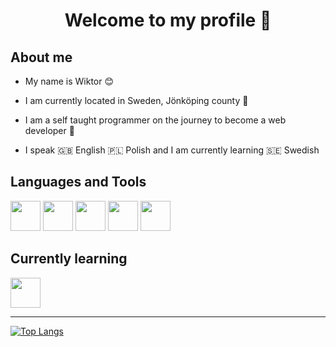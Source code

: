 <h1 align="center">Welcome to my profile 👋</h1>

## About me 
* My name is Wiktor 😊

* I am currently located in Sweden, Jönköping county 💯

* I am a self taught programmer on the journey to become a web developer 🚀

* I speak 🇬🇧 English 🇵🇱 Polish and I am currently learning 🇸🇪 Swedish

## Languages and Tools
<div>
<code><img src="https://cdn.jsdelivr.net/gh/devicons/devicon/icons/python/python-original.svg"  width="48" height="48" class="hovertext"/></code>
<code><img src="https://cdn.jsdelivr.net/gh/devicons/devicon/icons/javascript/javascript-original.svg"  width="48" height="48"/></code>
<code><img src="https://cdn.jsdelivr.net/gh/devicons/devicon/icons/typescript/typescript-original.svg"  width="48" height="48"/></code>
<code><img src="https://cdn.jsdelivr.net/gh/devicons/devicon/icons/mongodb/mongodb-original.svg"  width="48" height="48"/></code>
<code><img src="https://cdn.jsdelivr.net/gh/devicons/devicon/icons/linux/linux-original.svg" width="48" height="48"/></code>
</div>

## Currently learning
<div>
<img src="https://cdn.jsdelivr.net/gh/devicons/devicon/icons/react/react-original.svg"  width="48" height="48"/>
</div>

<hr>

[![Top Langs](https://github-readme-stats.vercel.app/api/top-langs/?username=anuraghazra&layout=compact)](https://github.com/anuraghazra/github-readme-stats)

          
 

<!--
**wiktor-falek/wiktor-falek** is a ✨ _special_ ✨ repository because its `README.md` (this file) appears on your GitHub profile.

Here are some ideas to get you started:

- 🔭 I’m currently working on ...
- 🌱 I’m currently learning ...
- 👯 I’m looking to collaborate on ...
- 🤔 I’m looking for help with ...
- 💬 Ask me about ...
- 📫 How to reach me: ...
- 😄 Pronouns: ...
- ⚡ Fun fact: ...
-->
